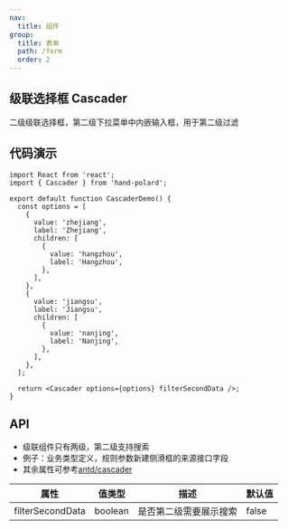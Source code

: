 ```yaml
---
nav:
  title: 组件
group:
  title: 表单
  path: /form
  order: 2
---
```


## 级联选择框 Cascader

二级级联选择框，第二级下拉菜单中内嵌输入框，用于第二级过滤

## 代码演示

```tsx
import React from 'react';
import { Cascader } from 'hand-polard';

export default function CascaderDemo() {
  const options = [
    {
      value: 'zhejiang',
      label: 'Zhejiang',
      children: [
        {
          value: 'hangzhou',
          label: 'Hangzhou',
        },
      ],
    },
    {
      value: 'jiangsu',
      label: 'Jiangsu',
      children: [
        {
          value: 'nanjing',
          label: 'Nanjing',
        },
      ],
    },
  ];

  return <Cascader options={options} filterSecondData />;
}
```

## API

- 级联组件只有两级，第二级支持搜索
- 例子：业务类型定义，规则参数新建侧滑框的来源接口字段
- 其余属性可参考[antd/cascader](https://ant.design/components/cascader-cn/)

| 属性             | 值类型  | 描述                   | 默认值 |
| ---------------- | ------- | ---------------------- | ------ |
| filterSecondData | boolean | 是否第二级需要展示搜索 | false  |
